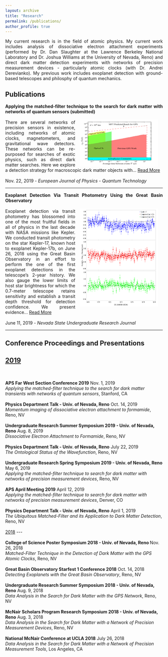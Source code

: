 ```yaml
---
layout: archive
title: "Research"
permalink: /publications/
author_profile: true
---
```

<p align="justify">
My current research is in the field of atomic physics. My current work includes analysis of dissociative electron attachment experiments (performed by Dr. Dan Slaughter at the Lawrence Berkeley National Laboratory and Dr. Joshua Williams at the University of Nevada, Reno) and direct dark matter detection experiments with networks of precision measurement devices - particularly atomic clocks (with Dr. Andrei Derevianko). My previous work includes exoplanet detection with ground-based telescopes and philosphy of quantum mechanics.
</p>
<h2>Publications</h2>
<div align="justify">
<b>Applying the matched-filter technique to the search for dark matter with networks of quantum sensors (submitted)</b>
<br>
<br/><img src='/images/exclusionT-new2.png' width='250' height='150' align='right' hspace='15'> There are several networks of precision sensors in existence, including networks of atomic clocks, magnetometers, and gravitational wave detectors. These networks can be re-purposed for searches of exotic physics, such as direct dark matter searches. Here we explore a detection strategy for macroscopic dark matter objects with... <a href="https://gpanelli.github.io/publication/2019-07-09-Matched-Filter-Technique">Read More</a>
<br>
<br>
Nov. 22, 2019 - <i>European Journal of Physics - Quantum Technology</i>
<hr>
</div>
<div align="justify">
<b>Exoplanet Detection Via Transit Photometry Using the Great Basin Observatory</b>
<br>
<br/><img src='/images/comparison-1.png' width='250' height='314' align='right' hspace='15'> Exoplanet detection via transit photometry has blossomed into one of the most fruitful fields in all of physics in the last decade with NASA missions like Kepler. We conducted transit photometry on the star Kepler-17, known host to exoplanet Kepler-17b, on June 26, 2018 using the Great Basin Observatory in an effort to perform the one of the first exoplanet detections in the telescope’s 2-year history. We also gauge the lower limits of host star brightness for which the 0.7-meter telescope retains sensitivity and establish a transit depth threshold for detection confidence. We present evidence... <a href="https://gpanelli.github.io/publication/2019-06-11-Exoplanet-Detection">Read More</a>
<br>
<br>
June 11, 2019 - <i>Nevada State Undergraduate Research Journal</i>
<hr>
</div>

<!-- {% if author.googlescholar %}
  You can also find my articles on <u><a href="{{author.googlescholar}}">my Google Scholar profile</a>.</u>
{% endif %}

{% include base_path %}

{% for post in site.publications reversed %}
  {% include archive-single.html %}
  <br>
{% endfor %} -->


Conference Proceedings and Presentations
----
<u>2019</u>
---
<br>
<br>
<b>APS Far West Section Conference 2019</b> Nov. 1, 2019
<br>
<i>Applying the matched-filter technique to the search for dark matter transients with networks of quantum sensors</i>, Stanford, CA
<br>
<br>
<b>Physics Department Talk - Univ. of Nevada, Reno</b> Oct. 14, 2019
<br>
<i>Momentum imaging of dissociative electron attachment to formamide</i>, Reno, NV
<br>
<br>
<b>Undergraduate Research Summer Symposium 2019  - Univ. of Nevada, Reno</b> Aug. 8, 2019
<br>
<i>Dissociative Electron Attachment to Formamide</i>, Reno, NV
<br>
<br>
<b>Physics Department Talk - Univ. of Nevada, Reno</b> July 22, 2019
<br>
<i>The Ontological Status of the Wavefunction</i>, Reno, NV
<br>
<br>
<b>Undergraduate Research Spring Symposium 2019 - Univ. of Nevada, Reno</b> May 6, 2019
<br>
<i>Applying the matched-filter technique to search for dark matter with networks of precision measurement devices</i>, Reno, NV
<br>
<br>
<b>APS April Meeting 2019</b> April 12, 2019
<br>
<i>Applying the matched-filter technique to search for dark matter with networks of precision measurement devices</i>, Denver, CO
<br>
<br>
<b>Physics Department Talk - Univ. of Nevada, Reno</b> April 1, 2019
<br>
<i>The Ubiquitous Matched-Filter and its Application to Dark
Matter Detection</i>, Reno, NV
<br>
<br>
<u>2018</u>
---
<br>
<br>
<b>College of Science Poster Symposium 2018 - Univ. of Nevada, Reno </b>Nov. 26, 2018
<br>
<i>Matched-Filter Technique in the Detection of Dark Matter with the GPS Atomic Clocks</i>, Reno, NV
<br>
<br>
<b>Great Basin Observatory Starfest 1 Conference 2018</b> Oct. 14, 2018
<br>
<i>Detecting Exoplanets with the Great Basin Observatory</i>, Reno, NV
<br>
<br>
<b>Undergraduate Research Summer Symposium 2018 - Univ. of Nevada, Reno</b> Aug. 9, 2018
<br>
<i>Data Analysis in the Search for Dark Matter with the GPS Network</i>, Reno, NV
<br>
<br>
<b>McNair Scholars Program Research Symposium 2018 - Univ. of Nevada, Reno</b> Aug. 3, 2018
<br>
<i>Data Analysis in the Search for Dark Matter with a Network
of Precision Measurement Devices</i>, Reno, NV
<br>
<br>
<b>National McNair Conference at UCLA 2018</b> July 26, 2018
<br>
<i>Data Analysis in the Search for Dark Matter with a Network
of Precision Measurement Tools</i>, Los Angeles, CA